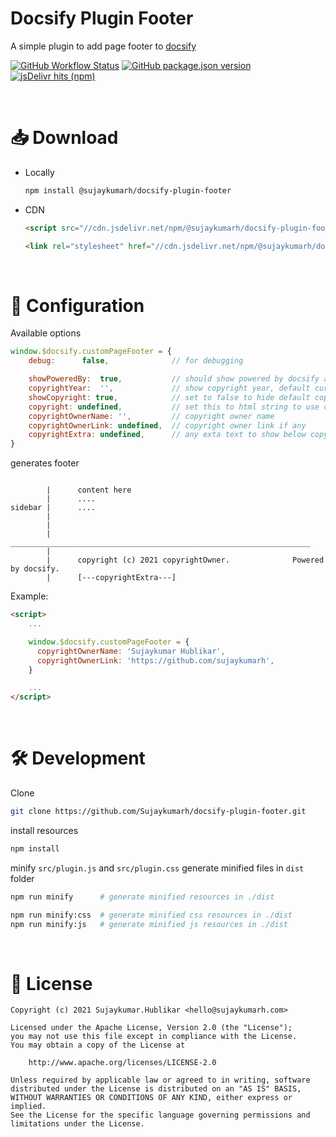 # Docsify Plugin Footer

A simple plugin to add page footer to [docsify](https://github.com/docsifyjs/docsify/)

[![GitHub Workflow Status](https://img.shields.io/github/workflow/status/sujaykumarh/docsify-plugin-footer/Build%20&%20Publish%20package)](https://github.com/Sujaykumarh/docsify-plugin-footer/actions)
[![GitHub package.json version](https://img.shields.io/github/package-json/v/sujaykumarh/docsify-plugin-footer)](https://www.npmjs.com/package/@sujaykumarh/docsify-plugin-footer)
[![jsDelivr hits (npm)](https://img.shields.io/jsdelivr/npm/hm/@sujaykumarh/docsify-plugin-footer)](https://www.jsdelivr.com/package/npm/@sujaykumarh/docsify-plugin-footer)

<br>

# 📥 Download

- Locally

    ```bash
    npm install @sujaykumarh/docsify-plugin-footer
    ```
- CDN

    ```html
    <script src="//cdn.jsdelivr.net/npm/@sujaykumarh/docsify-plugin-footer@1.x/dist/plugin.min.js"></script>

   <link rel="stylesheet" href="//cdn.jsdelivr.net/npm/@sujaykumarh/docsify-plugin-footer@1.x/dist/plugin.min.css">
    ```

<br>

# 🧰 Configuration

Available options

```js
window.$docsify.customPageFooter = {
    debug:		false,              // for debugging

    showPoweredBy:  true,           // should show powered by docsify at right
    copyrightYear:  '',             // show copyright year, default current year.
    showCopyright: true,            // set to false to hide default copyright
    copyright: undefined,           // set this to html string to use custom copyrihgt section
    copyrightOwnerName: '',         // copyright owner name
    copyrightOwnerLink: undefined,  // copyright owner link if any
    copyrightExtra: undefined,      // any exta text to show below copyright owner section
}
```

generates footer

```

        |      content here
        |      ....
sidebar |      ....
        |
        |
        |      ___________________________________________________________________
        |
        |      copyright (c) 2021 copyrightOwner.              Powered by docsify.
        |      [---copyrightExtra---]

```

Example:

```html
<script>
    ...

    window.$docsify.customPageFooter = {
      copyrightOwnerName: 'Sujaykumar Hublikar',
      copyrightOwnerLink: 'https://github.com/sujaykumarh',
    }

    ...
</script>
```

<br>

# 🛠️ Development

Clone

```bash
git clone https://github.com/Sujaykumarh/docsify-plugin-footer.git
```

install resources

```bash
npm install
```

minify `src/plugin.js` and `src/plugin.css` generate minified files in `dist` folder

```bash
npm run minify      # generate minified resources in ./dist

npm run minify:css  # generate minified css resources in ./dist
npm run minify:js   # generate minified js resources in ./dist
```

<br>

# 📄 License

```
Copyright (c) 2021 Sujaykumar.Hublikar <hello@sujaykumarh.com>

Licensed under the Apache License, Version 2.0 (the "License");
you may not use this file except in compliance with the License.
You may obtain a copy of the License at

    http://www.apache.org/licenses/LICENSE-2.0

Unless required by applicable law or agreed to in writing, software
distributed under the License is distributed on an "AS IS" BASIS,
WITHOUT WARRANTIES OR CONDITIONS OF ANY KIND, either express or implied.
See the License for the specific language governing permissions and
limitations under the License.
```
